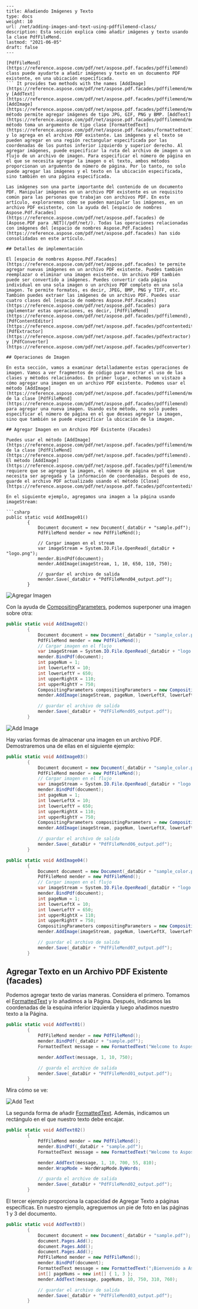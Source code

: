 ```
---
title: Añadiendo Imágenes y Texto
type: docs
weight: 10
url: /net/adding-images-and-text-using-pdffilemend-class/
description: Esta sección explica cómo añadir imágenes y texto usando la clase PdfFileMend.
lastmod: "2021-06-05"
draft: false
---

[PdfFileMend](https://reference.aspose.com/pdf/net/aspose.pdf.facades/pdffilemend) class puede ayudarte a añadir imágenes y texto en un documento PDF existente, en una ubicación especificada.
``` It provides two methods with the names [AddImage](https://reference.aspose.com/pdf/net/aspose.pdf.facades/pdffilemend/methods/addimage/index) y [AddText](https://reference.aspose.com/pdf/net/aspose.pdf.facades/pdffilemend/methods/addtext/index). [AddImage](https://reference.aspose.com/pdf/net/aspose.pdf.facades/pdffilemend/methods/addimage/index) método permite agregar imágenes de tipo JPG, GIF, PNG y BMP. [AddText](https://reference.aspose.com/pdf/net/aspose.pdf.facades/pdffilemend/methods/addtext/index) método toma un argumento de tipo clase [FormattedText](https://reference.aspose.com/pdf/net/aspose.pdf.facades/formattedtext) y lo agrega en el archivo PDF existente. Las imágenes y el texto se pueden agregar en una región rectangular especificada por las coordenadas de los puntos inferior izquierdo y superior derecho. Al agregar imágenes, puede especificar la ruta del archivo de imagen o un flujo de un archivo de imagen. Para especificar el número de página en el que se necesita agregar la imagen o el texto, ambos métodos proporcionan un argumento de número de página. Por lo tanto, no solo puede agregar las imágenes y el texto en la ubicación especificada, sino también en una página especificada.

Las imágenes son una parte importante del contenido de un documento PDF. Manipular imágenes en un archivo PDF existente es un requisito común para las personas que trabajan con archivos PDF. En este artículo, exploraremos cómo se pueden manipular las imágenes, en un archivo PDF existente, con la ayuda del [espacio de nombres Aspose.Pdf.Facades](https://reference.aspose.com/pdf/net/aspose.pdf.facades) de [Aspose.PDF para .NET](/pdf/net/). Todas las operaciones relacionadas con imágenes del [espacio de nombres Aspose.Pdf.Facades](https://reference.aspose.com/pdf/net/aspose.pdf.facades) han sido consolidadas en este artículo.

## Detalles de implementación

El [espacio de nombres Aspose.Pdf.Facades](https://reference.aspose.com/pdf/net/aspose.pdf.facades) te permite agregar nuevas imágenes en un archivo PDF existente. Puedes también reemplazar o eliminar una imagen existente. Un archivo PDF también puede ser convertido a imágenes. Puedes convertir cada página individual en una sola imagen o un archivo PDF completo en una sola imagen. Te permite formatos, es decir, JPEG, BMP, PNG y TIFF, etc. También puedes extraer las imágenes de un archivo PDF. Puedes usar cuatro clases del [espacio de nombres Aspose.Pdf.Facades](https://reference.aspose.com/pdf/net/aspose.pdf.facades) para implementar estas operaciones, es decir, [PdfFileMend](https://reference.aspose.com/pdf/net/aspose.pdf.facades/pdffilemend), [PdfContentEditor](https://reference.aspose.com/pdf/net/aspose.pdf.facades/pdfcontenteditor), [PdfExtractor](https://reference.aspose.com/pdf/net/aspose.pdf.facades/pdfextractor) y [PdfConverter](https://reference.aspose.com/pdf/net/aspose.pdf.facades/pdfconverter).

## Operaciones de Imagen

En esta sección, vamos a examinar detalladamente estas operaciones de imagen. Vamos a ver fragmentos de código para mostrar el uso de las clases y métodos relacionados. En primer lugar, echemos un vistazo a cómo agregar una imagen en un archivo PDF existente. Podemos usar el método [AddImage](https://reference.aspose.com/pdf/net/aspose.pdf.facades/pdffilemend/methods/addimage/index) de la clase [PdfFileMend](https://reference.aspose.com/pdf/net/aspose.pdf.facades/pdffilemend) para agregar una nueva imagen. Usando este método, no solo puedes especificar el número de página en el que deseas agregar la imagen, sino que también se puede especificar la ubicación de la imagen.

## Agregar Imagen en un Archivo PDF Existente (Facades)

Puedes usar el método [AddImage](https://reference.aspose.com/pdf/net/aspose.pdf.facades/pdffilemend/methods/addimage) de la clase [PdfFileMend](https://reference.aspose.com/pdf/net/aspose.pdf.facades/pdffilemend). El método [AddImage](https://reference.aspose.com/pdf/net/aspose.pdf.facades/pdffilemend/methods/addimage) requiere que se agregue la imagen, el número de página en el que necesita ser agregada y la información de coordenadas. Después de eso, guarde el archivo PDF actualizado usando el método [Close](https://reference.aspose.com/pdf/net/aspose.pdf.facades/pdfcontenteditor/methods/close).

En el siguiente ejemplo, agregamos una imagen a la página usando imageStream:

```csharp
public static void AddImage01()
        {
            Document document = new Document(_dataDir + "sample.pdf");
            PdfFileMend mender = new PdfFileMend();

            // Cargar imagen en el stream
            var imageStream = System.IO.File.OpenRead(_dataDir + "logo.png");
            mender.BindPdf(document);
            mender.AddImage(imageStream, 1, 10, 650, 110, 750);

            // guardar el archivo de salida
            mender.Save(_dataDir + "PdfFileMend04_output.pdf");
        }
```

![Agregar Imagen](/pdf/net/images/add_image1.png)

Con la ayuda de [CompositingParameters](https://reference.aspose.com/pdf/net/aspose.pdf.facades.pdffilemend/addimage/methods/1), podemos superponer una imagen sobre otra:
```csharp
public static void AddImage02()
        {
            Document document = new Document(_dataDir + "sample_color.pdf");
            PdfFileMend mender = new PdfFileMend();
            // Cargar imagen en el flujo
            var imageStream = System.IO.File.OpenRead(_dataDir + "logo.png");
            mender.BindPdf(document);
            int pageNum = 1;
            int lowerLeftX = 10;
            int lowerLeftY = 650;
            int upperRightX = 110;
            int upperRightY = 750;
            CompositingParameters compositingParameters = new CompositingParameters(BlendMode.Multiply);
            mender.AddImage(imageStream, pageNum, lowerLeftX, lowerLeftY, upperRightX, upperRightY, compositingParameters);

            // guardar el archivo de salida
            mender.Save(_dataDir + "PdfFileMend05_output.pdf");
        }
```

![Add Image](/pdf/net/images/add_image2.png)

Hay varias formas de almacenar una imagen en un archivo PDF. Demostraremos una de ellas en el siguiente ejemplo:

```csharp
public static void AddImage03()
        {
            Document document = new Document(_dataDir + "sample_color.pdf");
            PdfFileMend mender = new PdfFileMend();
            // Cargar imagen en el flujo
            var imageStream = System.IO.File.OpenRead(_dataDir + "logo.png");
            mender.BindPdf(document);
            int pageNum = 1;
            int lowerLeftX = 10;
            int lowerLeftY = 650;
            int upperRightX = 110;
            int upperRightY = 750;
            CompositingParameters compositingParameters = new CompositingParameters(BlendMode.Exclusion, ImageFilterType.Flate);
            mender.AddImage(imageStream, pageNum, lowerLeftX, lowerLeftY, upperRightX, upperRightY, compositingParameters);

            // guardar el archivo de salida
            mender.Save(_dataDir + "PdfFileMend06_output.pdf");
        }
```

```csharp
public static void AddImage04()
        {
            Document document = new Document(_dataDir + "sample_color.pdf");
            PdfFileMend mender = new PdfFileMend();
            // Cargar imagen en el flujo
            var imageStream = System.IO.File.OpenRead(_dataDir + "logo.png");
            mender.BindPdf(document);
            int pageNum = 1;
            int lowerLeftX = 10;
            int lowerLeftY = 650;
            int upperRightX = 110;
            int upperRightY = 750;
            CompositingParameters compositingParameters = new CompositingParameters(BlendMode.Multiply, ImageFilterType.Flate,false);
            mender.AddImage(imageStream, pageNum, lowerLeftX, lowerLeftY, upperRightX, upperRightY, compositingParameters);

            // guardar el archivo de salida
            mender.Save(_dataDir + "PdfFileMend07_output.pdf");
        }
```

## Agregar Texto en un Archivo PDF Existente (facades)

Podemos agregar texto de varias maneras. Considera el primero. Tomamos el [FormattedText](https://reference.aspose.com/pdf/net/aspose.pdf.facades/formattedtext) y lo añadimos a la Página. Después, indicamos las coordenadas de la esquina inferior izquierda y luego añadimos nuestro texto a la Página.

```csharp
public static void AddText01()
        {
            PdfFileMend mender = new PdfFileMend();
            mender.BindPdf(_dataDir + "sample.pdf");
            FormattedText message = new FormattedText("Welcome to Aspose!");

            mender.AddText(message, 1, 10, 750);

            // guarda el archivo de salida
            mender.Save(_dataDir + "PdfFileMend01_output.pdf");
        }
```

Mira cómo se ve:

![Add Text](/pdf/net/images/add_text.png)

La segunda forma de añadir [FormattedText](https://reference.aspose.com/pdf/net/aspose.pdf.facades/formattedtext). Además, indicamos un rectángulo en el que nuestro texto debe encajar.

```csharp
public static void AddText02()
        {
            PdfFileMend mender = new PdfFileMend();
            mender.BindPdf(_dataDir + "sample.pdf");
            FormattedText message = new FormattedText("Welcome to Aspose! Welcome to Aspose!");

            mender.AddText(message, 1, 10, 700, 55, 810);
            mender.WrapMode = WordWrapMode.ByWords;

            // guarda el archivo de salida
            mender.Save(_dataDir + "PdfFileMend02_output.pdf");
        }
```
El tercer ejemplo proporciona la capacidad de Agregar Texto a páginas específicas. En nuestro ejemplo, agreguemos un pie de foto en las páginas 1 y 3 del documento.

```csharp
public static void AddText03()
        {
            Document document = new Document(_dataDir + "sample.pdf");
            document.Pages.Add();
            document.Pages.Add();
            document.Pages.Add();
            PdfFileMend mender = new PdfFileMend();
            mender.BindPdf(document);
            FormattedText message = new FormattedText("¡Bienvenido a Aspose!");
            int[] pageNums = new int[] { 1, 3 };
            mender.AddText(message, pageNums, 10, 750, 310, 760);

            // guardar el archivo de salida
            mender.Save(_dataDir + "PdfFileMend03_output.pdf");
        }
```